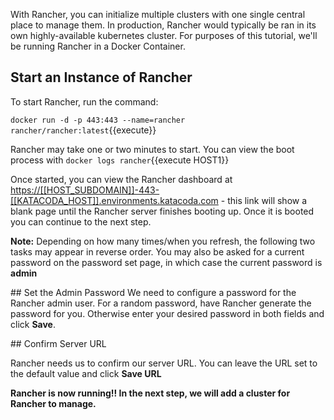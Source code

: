 With Rancher, you can initialize multiple clusters with one single central place to manage them. In production, Rancher would typically be ran in its own highly-available kubernetes cluster. For purposes of this tutorial, we'll be running Rancher in a Docker Container.

## Start an Instance of Rancher

To start Rancher, run the command:

`docker run -d -p 443:443 --name=rancher rancher/rancher:latest`{{execute}}

Rancher may take one or two minutes to start. You can view the boot process with `docker logs rancher`{{execute HOST1}}

Once started, you can view the Rancher dashboard at <a href="https://[[HOST_SUBDOMAIN]]-443-[[KATACODA_HOST]].environments.katacoda.com" target='_blank'>https://[[HOST_SUBDOMAIN]]-443-[[KATACODA_HOST]].environments.katacoda.com</a> - this link will show a blank page until the Rancher server finishes booting up. Once it is booted you can continue to the next step.

**Note:** Depending on how many times/when you refresh, the following two tasks may appear in reverse order. You may also be asked for a current password on the password set page, in which case the current password is **admin**

## Set the Admin Password
We need to configure a password for the Rancher admin user. For a random password, have Rancher generate the password for you. Otherwise enter your desired password in both fields and click **Save**.

## Confirm Server URL

Rancher needs us to confirm our server URL. You can leave the URL set to the default value and click **Save URL**



**Rancher is now running!! In the next step, we will add a cluster for Rancher to manage.**

